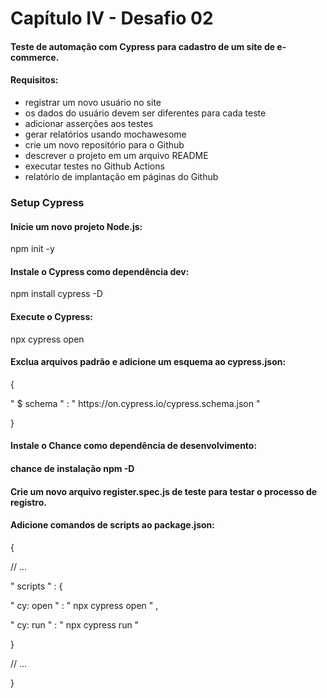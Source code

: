 <h1>Capítulo IV - Desafio 02</h1>

<h4>Teste de automação com Cypress para cadastro de um site de e-commerce.</h4>

<h4>Requisitos:</h4>
<ul>
<li>registrar um novo usuário no site</li>
<li>os dados do usuário devem ser diferentes para cada teste</li>
<li>adicionar asserções aos testes</li>
<li>gerar relatórios usando mochawesome</li>
<li>crie um novo repositório para o Github</li>
<li>descrever o projeto em um arquivo README</li>
<li>executar testes no Github Actions</li>
<li>relatório de implantação em páginas do Github</li>
</ul>

<h3>Setup Cypress</h3>
<h4>Inicie um novo projeto Node.js:</h4>
<p>npm init -y</p>

<h4>Instale o Cypress como dependência dev:</h4>
<p>npm install cypress -D</p>

<h4>Execute o Cypress:</h4>
<p>npx cypress open</p>

<h4>Exclua arquivos padrão e adicione um esquema ao cypress.json:</h4>

<p>{</p>
   <p>" $ schema " : " https://on.cypress.io/cypress.schema.json "</p>
<p>}</p>

<h4>Instale o Chance como dependência de desenvolvimento:<h4>
<p>chance de instalação npm -D</p>

<h4>Crie um novo arquivo register.spec.js de teste para testar o processo de registro.</h4>

<h4>Adicione comandos de scripts ao package.json:</h4>

<p>{</p>
   <p>// ...</p>
 <p> " scripts " : {</p>
     <p>" cy: open " : " npx cypress open " ,</p>
     <p>" cy: run " : " npx cypress run "</p>
  <p>}</p>
  <p>// ...</p>
<p>}</p>

